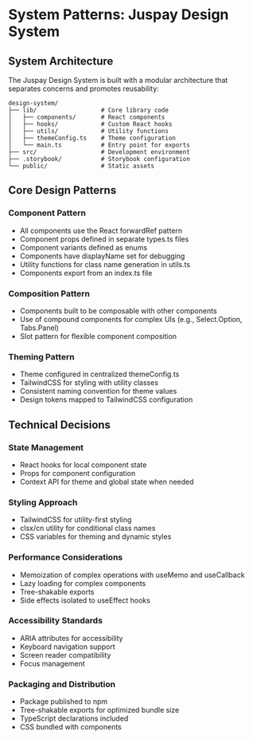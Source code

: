 # System Patterns: Juspay Design System

## System Architecture

The Juspay Design System is built with a modular architecture that separates concerns and promotes reusability:

```
design-system/
├── lib/                  # Core library code
│   ├── components/       # React components
│   ├── hooks/            # Custom React hooks
│   ├── utils/            # Utility functions
│   ├── themeConfig.ts    # Theme configuration
│   └── main.ts           # Entry point for exports
├── src/                  # Development environment
├── .storybook/           # Storybook configuration
└── public/               # Static assets
```

## Core Design Patterns

### Component Pattern

- All components use the React forwardRef pattern
- Component props defined in separate types.ts files
- Component variants defined as enums
- Components have displayName set for debugging
- Utility functions for class name generation in utils.ts
- Components export from an index.ts file

### Composition Pattern

- Components built to be composable with other components
- Use of compound components for complex UIs (e.g., Select.Option, Tabs.Panel)
- Slot pattern for flexible component composition

### Theming Pattern

- Theme configured in centralized themeConfig.ts
- TailwindCSS for styling with utility classes
- Consistent naming convention for theme values
- Design tokens mapped to TailwindCSS configuration

## Technical Decisions

### State Management

- React hooks for local component state
- Props for component configuration
- Context API for theme and global state when needed

### Styling Approach

- TailwindCSS for utility-first styling
- clsx/cn utility for conditional class names
- CSS variables for theming and dynamic styles

### Performance Considerations

- Memoization of complex operations with useMemo and useCallback
- Lazy loading for complex components
- Tree-shakable exports
- Side effects isolated to useEffect hooks

### Accessibility Standards

- ARIA attributes for accessibility
- Keyboard navigation support
- Screen reader compatibility
- Focus management

### Packaging and Distribution

- Package published to npm
- Tree-shakable exports for optimized bundle size
- TypeScript declarations included
- CSS bundled with components
